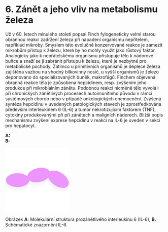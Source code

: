 <style>
img[alt^="image"] {max-width:200px;}
</style>
# 6. Zánět a jeho vliv na metabolismu železa

Už v 60. letech minulého století popsal Finch fylogeneticky velmi starou obrannou reakci zadržení železa při napadení organismu nepřítelem, například mikroby. Smyslem této evolučně konzervované reakce je zamezit mikrobům přístup k železu, které by ho mohly využít jako růstový faktor. Analogicky jako k nepřátelskému organismu přistupuje tělo k nádorové buňce a snaží se jí zabránit přístupu k železu, které je nezbytné pro metabolické pochody. Zatímco u primitivních organismů je deplece železa zajištěna vazbou na vhodný bílkovinný nosič, u vyšší organismů je železo deponováno do specializovaných buněk, makrofágů. Finchem objevená obranná reakce těla je způsobena hepcidinem, resp. zvýšením jeho produkce při mikrobiálním zánětu. Podobnou reakci nicméně tělo vyvolá i při chronických zánětlivých procesech autoimunitního původu v rámci systémových chorob nebo v případě onkologických onemocnění. Zvýšená syntéza hepcidinu v uvedených patologických stavech je zprostředkována především interleukinem 6 (IL-6) a tumor nekrotizujícím faktorem (TNF), cytokiny produkovanými při při zánětech a maligních nádorech. Bližší popis mechanismu zvýšení exprese hepcidinu v reakci na IL-6 je uveden v sekci pro hepatocyt.
<div class="w3-row">
<div class="w3-third">
<b>A:</b>
<bdl-pdb-pdbe-molstar id="pdb2il6" molecule-id="2il6" hide-controls="true"></bdl-pdb-pdbe-molstar>

</div>
<div class="w3-third">
<b>B:</b>

![imageil6](imageil6.jpg)
</div>
<div class="w3-third">

Obrázek **A**: Molekulární struktura prozánětlivého interleukinu 6 (IL-6), **B.** Schématické znázornění IL-6.

</div>
</div>
